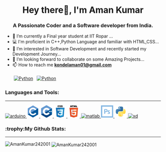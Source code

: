 <h1 align="center">Hey there👋, I'm Aman Kumar </h1>
<h3 align="center">A Passionate Coder and a Software developer from India.</h3>

- 👀 I’m currently a Final year student at IIT Ropar ...
- 💻 I'm proficient in C++,Python Language and familiar with HTML,CSS... 
- 🌱 I’m interested in Software Development and recently started my Development Journey...
- 💞️ I’m looking forward to collaborate on some Amazing Projects...
- 📫 How to reach me **kondelaman01@gmail.com**
<br><br><a href="https://www.linkedin.com/in/aman-kumar-92a441208/" target="_blank" rel="noopener noreferrer"> <img src="https://cdn.exclaimer.com/Handbook%20Images/linkedin-icon_64x64.png" alt="Python" height="40" style="vertical-align:top; margin:4px"></a>
<a href="mailto:kondelaman01@gmail.com"> <img src="https://img.icons8.com/color/48/000000/gmail-new.png" alt="Python" height="40" style="vertical-align:top; margin:4px"></a>
<h3>Languages and Tools:</h4><hr>
<p align="left"> <a href="https://www.arduino.cc/" target="_blank" rel="noreferrer"> <img src="https://cdn.worldvectorlogo.com/logos/arduino-1.svg" alt="arduino" width="40" height="40"/> </a> <a href="https://www.cprogramming.com/" target="_blank" rel="noreferrer"> <img src="https://raw.githubusercontent.com/devicons/devicon/master/icons/c/c-original.svg" alt="c" width="40" height="40"/> </a> <a href="https://www.w3schools.com/cpp/" target="_blank" rel="noreferrer"> <img src="https://raw.githubusercontent.com/devicons/devicon/master/icons/cplusplus/cplusplus-original.svg" alt="cplusplus" width="40" height="40"/> </a> <a href="https://www.w3schools.com/css/" target="_blank" rel="noreferrer"> <img src="https://raw.githubusercontent.com/devicons/devicon/master/icons/css3/css3-original-wordmark.svg" alt="css3" width="40" height="40"/> </a> <a href="https://www.w3.org/html/" target="_blank" rel="noreferrer"> <img src="https://raw.githubusercontent.com/devicons/devicon/master/icons/html5/html5-original-wordmark.svg" alt="html5" width="40" height="40"/> </a> <a href="https://www.mathworks.com/" target="_blank" rel="noreferrer"> <img src="https://upload.wikimedia.org/wikipedia/commons/2/21/Matlab_Logo.png" alt="matlab" width="40" height="40"/> </a> <a href="https://www.photoshop.com/en" target="_blank" rel="noreferrer"> <img src="https://raw.githubusercontent.com/devicons/devicon/master/icons/photoshop/photoshop-line.svg" alt="photoshop" width="40" height="40"/> </a> <a href="https://www.python.org" target="_blank" rel="noreferrer"> <img src="https://raw.githubusercontent.com/devicons/devicon/master/icons/python/python-original.svg" alt="python" width="40" height="40"/> </a> <a href="https://www.adobe.com/products/xd.html" target="_blank" rel="noreferrer"> <img src="https://cdn.worldvectorlogo.com/logos/adobe-xd.svg" alt="xd" width="40" height="40"/> </a> </p>

<h3>:trophy:My Github Stats:</h4><hr>
<p><img align="left" src="https://github-readme-stats.vercel.app/api/top-langs?username=AmanKumar242001&show_icons=true&locale=en&layout=compact" alt="AmanKumar242001" /></p>
<p>&nbsp;<img align="center" src="https://github-readme-stats.vercel.app/api?username=AmanKumar242001&show_icons=true&locale=en&theme=tokyonight" alt="AmanKumar242001" /></p>


